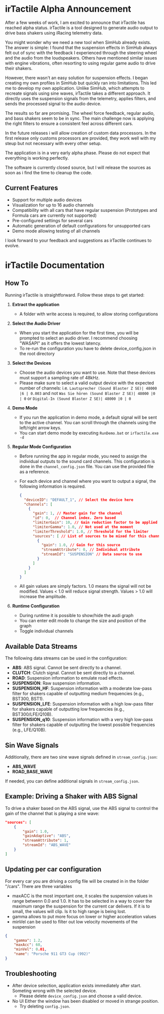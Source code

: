 
# irTactile Alpha Announcement

After a few weeks of work, I am excited to announce that irTactile has reached alpha status. irTactile is a tool designed to generate audio output to drive bass shakers using iRacing telemetry data.

You might wonder why we need a new tool when SimHub already exists. The answer is simple: I found that the suspension effects in SimHub always felt out of sync with the feedback I experienced through the steering wheel and the audio from the loudspeakers. Others have mentioned similar issues with engine vibrations, often resorting to using regular game audio to drive their shakers.

However, there wasn't an easy solution for suspension effects. I began creating my own profiles in SimHub but quickly ran into limitations. This led me to develop my own application. Unlike SimHub, which attempts to recreate signals using sine waves, irTactile takes a different approach. It directly uses the suspension signals from the telemetry, applies filters, and sends the processed signal to the audio device.

The results so far are promising. The wheel force feedback, regular audio, and bass shakers seem to be in sync. The main challenge now is applying the right filters to ensure a consistent feel across different cars.

In the future releases i will allow creation of custom data processors. In the first release only customs processors are provided, they work well with my steup but not necessary with every other setup. 

The application is in a very early alpha phase. Please do not expect that everything is working perfectly. 

The software is currently closed source, but I will release the sources as soon as i find the time to cleanup the code. 

## Current Features

- Support for multiple audio devices
- Visualization for up to 16 audio channels
- Compatibility with all cars that have regular suspension (Prototypes and Formula cars are currently not supported)
- Pre-configured settings for several cars
- Automatic generation of default configurations for unsupported cars
- Demo mode allowing testing of all channels

I look forward to your feedback and suggestions as irTactile continues to evolve.

# irTactile Documentation

## How To

Running irTactile is straightforward. Follow these steps to get started:

1. **Extract the application**
   - A folder with write access is required, to allow storing configurations
2. **Select the Audio Driver**
   - When you start the application for the first time, you will be prompted to select an audio driver. I recommend choosing "WASAPI" as it offers the lowest latency.
   - To re-run the configuration you have to delete device_config.json in the root directory

3. **Select the Devices**
   - Choose the audio devices you want to use. Note that these devices must support a sampling rate of 48kHz.
   - Please make sure to select a valid output device with the expected number of channels: i.e.  `Lautsprecher (Sound Blaster Z SE)| 48000 |6 | 0.003` and not `Was Sie hören (Sound Blaster Z SE)| 48000 |0 | 0` or `Digital-In (Sound Blaster Z SE)| 48000 |0 | 0`

4. **Demo Mode**
   - If you run the application in demo mode, a default signal will be sent to the active channel. You can scroll through the channels using the left/right arrow keys.
   - You can start demo mode by executing `RunDemo.bat` or  `irTactile.exe -d`

5. **Regular Mode Configuration**
   - Before running the app in regular mode, you need to assign the individual outputs to the sound card channels. This configuration is done in the `channel_config.json` file. You can use the provided file as a reference.
   
   - For each device and channel where you want to output a signal, the following information is required. 
     ```json
     {
       "deviceID": "DEFAULT_1", // Select the device here
       "channels": [
         {
           "gain": 1, // Master gain for the channel
           "id": 0,  // Channel index. Zero based
           "limiterGain": 10, // Gain reduction factor to be applied when the signal exceeds the threshold
           "limiterGamma": 1.0, // Not used at the moment
           "limiterThreshold": 1.0, // Threshold for the limiter
           "sources": [ // List of sources to be mixed for this channel 
             {
               "gain": 1.0, // Gain for this source
               "streamAttribute": 0, // Individual attribute 
               "streamId": "SUSPENSION" // Data source to use
             }
           ]
         }
       ]
     }
     ```
   - All gain values are simply factors. 1.0 means the signal will not be modified. Values < 1.0 will reduce signal strength. Values > 1.0 will increase the amplitude.
6. **Runtime Configuration**
   - During runtime it is possible to show/hide the audi graph
   - You can enter edit mode to change the size and position of the graph
   - Toggle individual channels

## Available Data Streams

The following data streams can be used in the configuration:

- **ABS**: ABS signal. Cannot be sent directly to a channel.
- **CLUTCH**: Clutch signal. Cannot be sent directly to a channel.
- **ROAD**: Suspension information to emulate road effects.
- **SUSPENSION**: Raw suspension information.
- **SUSPENSION_HF**: Suspension information with a moderate low-pass filter for shakers capable of outputting medium frequencies (e.g., BST300, BST1).
- **SUSPENSION_LFE**: Suspension information with a high low-pass filter for shakers capable of outputting low frequencies (e.g., BST300/LFE/Q10B).
- **SUSPENSION_q10**: Suspension information with a very high low-pass filter for shakers capable of outputting the lowest possible frequencies (e.g., LFE/Q10B).

## Sin Wave Signals

Additionally, there are two sine wave signals defined in `stream_config.json`:
- **ABS_WAVE**
- **ROAD_BASE_WAVE**

If needed, you can define additional signals in `stream_config.json`.

## Example: Driving a Shaker with ABS Signal

To drive a shaker based on the ABS signal, use the ABS signal to control the gain of the channel that is playing a sine wave:

```json
"sources": [
    {
        "gain": 1.0,
        "gainAdaptive": "ABS",
        "streamAttribute": 1,
        "streamId": "ABS_WAVE"
    }
]
```
## Updating per car configuration

For every car you are driving a config file will be created in in the folder "/cars". There are three variables
- maxACC is the most important one, it scales the suspension values in range betwenn 0.0 and 1.0. It has to be selected in a way to cover the maximum range the suspension for the current car delivers. If it is to small, the values will clip. Is it to high range is being lost.
- gamma allows to put more focus on lower or higher acceleration values
- minVel can be used to filter out low velocity movements of the suspension

```json
{
    "gamma": 1.2,
    "maxAcc": 60,
    "minVel": 0.01,
    "name": "Porsche 911 GT3 Cup (992)"
}
```
## Troubleshooting
 - After device selection, application exists immediately after start.
   Someting wrong with the selected device.
    - Please delete `device_config.json` and choose a valid device.
 - No UI
   Either the window has been disabled or moved in strange position.
    - Try deleting `config.json`. 

